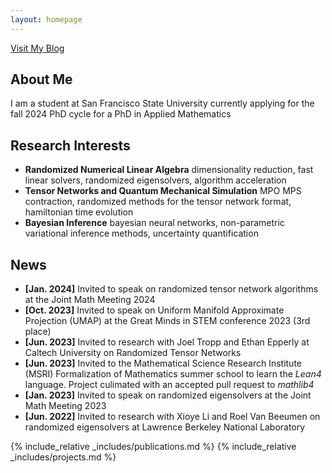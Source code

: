 ```yaml
---
layout: homepage
---
```

<a href="/_blog/index.html" class="btn">Visit My Blog</a>
## About Me

I am a student at San Francisco State University currently applying for the fall 2024 PhD cycle for a PhD in Applied Mathematics

## Research Interests

- **Randomized Numerical Linear Algebra** dimensionality reduction, fast linear solvers, randomized eigensolvers, algorithm acceleration
- **Tensor Networks and Quantum Mechanical Simulation** MPO MPS contraction, randomized methods for the tensor network format, hamiltonian time evolution 
- **Bayesian Inference** bayesian neural networks, non-parametric variational inference methods, uncertainty quantification


## News

- **[Jan. 2024]** Invited to speak on randomized tensor network algorithms at the Joint Math Meeting 2024
- **[Oct. 2023]** Invited to speak on Uniform Manifold Approximate Projection (UMAP) at the Great Minds in STEM conference 2023 (3rd place)
- **[Jun. 2023]** Invited to research with Joel Tropp and Ethan Epperly at Caltech University on Randomized Tensor Networks
- **[Jun. 2023]** Invited to the Mathematical Science Research Institute (MSRI) Formalization of Mathematics summer school to learn the *Lean4* language. Project culimated with an accepted pull request to *mathlib4*
- **[Jan. 2023]** Invited to speak on randomized eigensolvers at the Joint Math Meeting 2023
- **[Jun. 2022]** Invited to research with Xioye Li and Roel Van Beeumen on randomized eigensolvers at Lawrence Berkeley National Laboratory

{% include_relative _includes/publications.md %}
{% include_relative _includes/projects.md %}
<!-- {% include_relative _includes/services.md %} -->
